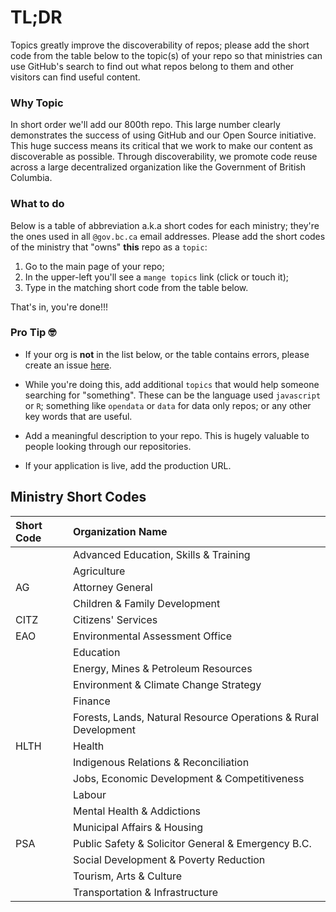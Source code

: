 # TL;DR

Topics greatly improve the discoverability of repos; please add the short code from the table below to the topic(s) of your repo so that ministries can use GitHub's search to find out what repos belong to them and other visitors can find useful content.

### Why Topic

In short order we'll add our 800th repo. This large number clearly demonstrates the success of using GitHub and our Open Source initiative. This huge success means its critical that we work to make our content as discoverable as possible. Through discoverability, we promote code reuse across a large decentralized organization like the Government of British Columbia.

### What to do

Below is a table of abbreviation a.k.a short codes for each ministry; they're the ones used in all `@gov.bc.ca` email addresses. Please add the short codes of the ministry that "owns" **this** repo as a `topic`:

1. Go to the main page of your repo;
2. In the upper-left you'll see a `mange topics` link (click or touch it);
3. Type in the matching short code from the table below.

That's in, you're done!!!

### Pro Tip 🤓

- If your org is **not** in the list below, or the table contains errors, please create an issue [here](https://github.com/bcgov/repomountie).

- While you're doing this, add additional `topics` that would help someone searching for "something". These can be the language used `javascript` or `R`; something like `opendata` or `data` for data only repos; or any other key words that are useful. 

- Add a meaningful description to your repo. This is hugely valuable to people looking through our repositories.

- If your application is live, add the production URL.

## Ministry Short Codes

| Short Code | Organization Name |
| :--------- | :------------ |
| | Advanced Education, Skills & Training |
| | Agriculture |
| AG | Attorney General |
| | Children & Family Development |
| CITZ | Citizens' Services |
| EAO | Environmental Assessment Office |
| | Education |
| | Energy, Mines & Petroleum Resources |
| | Environment & Climate Change Strategy |
| | Finance |
| | Forests, Lands, Natural Resource Operations & Rural Development |
| HLTH | Health |
| | Indigenous Relations & Reconciliation |
| | Jobs, Economic Development & Competitiveness |
| | Labour |
| | Mental Health & Addictions |
| | Municipal Affairs & Housing |
| PSA | Public Safety & Solicitor General & Emergency B.C. |
| | Social Development & Poverty Reduction |
| | Tourism, Arts & Culture |
| | Transportation & Infrastructure |
